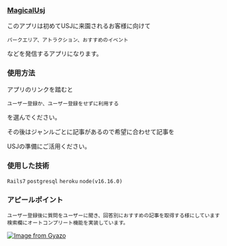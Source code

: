 ### [MagicalUsj](https://magicalusj.herokuapp.com/)

このアプリは初めてUSJに来園されるお客様に向けて

`パークエリア、アトラクション、おすすめのイベント`

などを発信するアプリになります。

### 使用方法

アプリのリンクを踏むと

`ユーザー登録か、ユーザー登録をせずに利用する`

を選んでください。

その後はジャンルごとに記事があるので希望に合わせて記事を

USJの準備にご活用ください。


### 使用した技術
`Rails7`
`postgresql`
`heroku`
`node(v16.16.0)`

### アピールポイント
`ユーザー登録後に質問をユーザーに聞き、回答別におすすめの記事を取得する様にしています`
`検索欄にオートコンプリート機能を実装しています。`

[![Image from Gyazo](https://i.gyazo.com/7da0de3118fc823cf353b3324b378496.jpg)](https://gyazo.com/7da0de3118fc823cf353b3324b378496)
